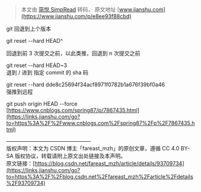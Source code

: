 > 本文由 [简悦 SimpRead](http://ksria.com/simpread/) 转码， 原文地址 [www.jianshu.com](https://www.jianshu.com/p/e8ee93f88cbd)

git 回退到上个版本

git reset --hard HEAD^

回退到前 3 次提交之前，以此类推，回退到 n 次提交之前

git reset --hard HEAD~3  
退到 / 进到 指定 commit 的 sha 码

git reset --hard dde8c25694f34acf8971f0782b1a676f39bf0a46  
强推到远程

git push origin HEAD --force  
[https://www.cnblogs.com/spring87/p/7867435.html](https://links.jianshu.com/go?to=https%3A%2F%2Fwww.cnblogs.com%2Fspring87%2Fp%2F7867435.html)

————————————————  
版权声明：本文为 CSDN 博主「fareast_mzh」的原创文章，遵循 CC 4.0 BY-SA 版权协议，转载请附上原文出处链接及本声明。  
原文链接：[https://blog.csdn.net/fareast_mzh/article/details/93709734](https://links.jianshu.com/go?to=https%3A%2F%2Fblog.csdn.net%2Ffareast_mzh%2Farticle%2Fdetails%2F93709734)
